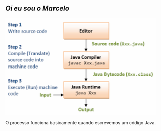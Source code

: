 ## *Oi eu sou o Marcelo*

![img.png](img.png)

O processo funciona basicamente quando escrevemos um código Java.
